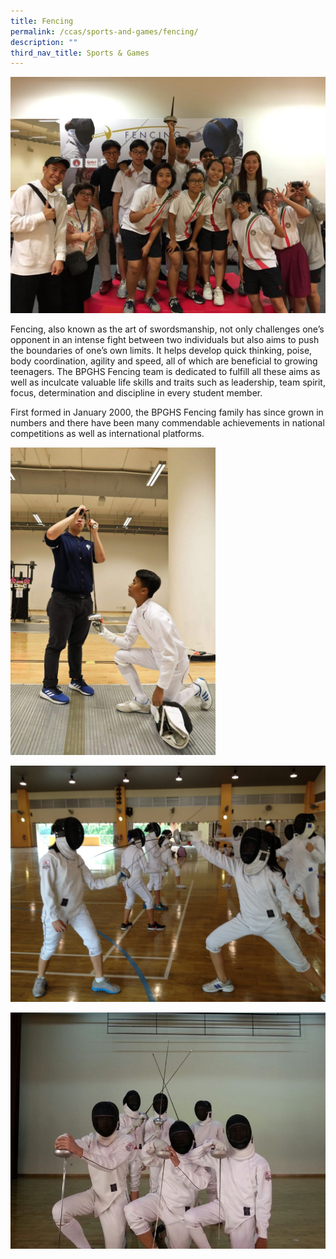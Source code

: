 ```yaml
---
title: Fencing
permalink: /ccas/sports-and-games/fencing/
description: ""
third_nav_title: Sports & Games
---
```

![](/images/f1.jpeg)

Fencing, also known as the art of swordsmanship, not only challenges one’s opponent in an intense fight between two individuals but also aims to push the boundaries of one’s own limits. It helps develop quick thinking, poise, body coordination, agility and speed, all of which are beneficial to growing teenagers. The BPGHS Fencing team is dedicated to fulfill all these aims as well as inculcate valuable life skills and traits such as leadership, team spirit, focus, determination and discipline in every student member.

  

First formed in January 2000, the BPGHS Fencing family has since grown in numbers and there have been many commendable achievements in national competitions as well as international platforms.

  
<img src="/images/fencing.jpeg" 
     style="width:65%">

![](/images/f2.jpeg)

![](/images/f3.jpeg)